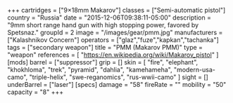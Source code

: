 +++
cartridges = ["9×18mm Makarov"]
classes = ["Semi-automatic pistol"]
country = "Russia"
date = "2015-12-06T09:38:11-05:00"
description = "9mm short range hand gun with high stopping power, favored by Spetsnaz."
groupId = 2
image = "/images/gear/pmm.jpg"
manufacturers = ["Kalashnikov Concern"]
operators = ["glaz","fuze","kapkan","tachanka"]
tags = ["secondary weapon"]
title = "PMM (Makarov PMM)"
type = "weapon"
references = [
  "https://en.wikipedia.org/wiki/Makarov_pistol"
]
[mods]
  barrel = ["suppressor"]
  grip = []
  skin = [
    "fire",
    "elephant",
    "khokhloma",
    "trek",
    "pyramid",
    "dahlia",
    "kamehameha",
    "modern-usa-camo",
    "triple-helix",
    "swe-reganomics",
    "rus-wwii-camo"
  ]
  sight = []
  underBarrel = ["laser"]
[specs]
  damage = "58"
  fireRate = ""
  mobility = "50"
  capacity = "8"
+++
